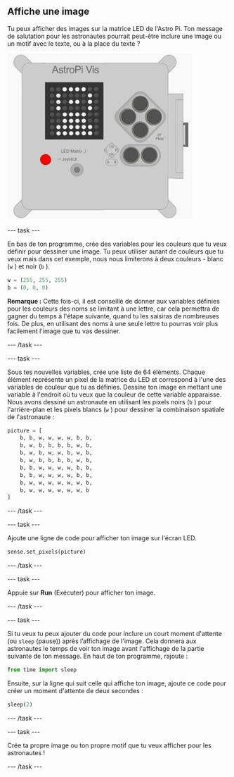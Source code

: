## Affiche une image

Tu peux afficher des images sur la matrice LED de l'Astro Pi. Ton message de salutation pour les astronautes pourrait peut-être inclure une image ou un motif avec le texte, ou à la place du texte ?

![Astronaute](images/astronaut-pic.png)

--- task ---

En bas de ton programme, crée des variables pour les couleurs que tu veux définir pour dessiner une image. Tu peux utiliser autant de couleurs que tu veux mais dans cet exemple, nous nous limiterons à deux couleurs - blanc (`w` ) et noir (`b` ).

```python
w = (255, 255, 255)
b = (0, 0, 0)
```

**Remarque :** Cette fois-ci, il est conseillé de donner aux variables définies pour les couleurs des noms se limitant à une lettre, car cela permettra de gagner du temps à l'étape suivante, quand tu les saisiras de nombreuses fois. De plus, en utilisant des noms à une seule lettre tu pourras voir plus facilement l'image que tu vas dessiner.

--- /task ---

--- task ---

Sous tes nouvelles variables, crée une liste de 64 éléments. Chaque élément représente un pixel de la matrice du LED et correspond à l'une des variables de couleur que tu as définies. Dessine ton image en mettant une variable à l'endroit où tu veux que la couleur de cette variable apparaisse. Nous avons dessiné un astronaute en utilisant les pixels noirs (`b` ) pour l'arrière-plan et les pixels blancs (`w` ) pour dessiner la combinaison spatiale de l'astronaute :

```python
picture = [
    b, b, w, w, w, w, b, b,
    b, w, b, b, b, b, w, b,
    b, w, b, w, w, b, w, b,
    b, w, b, b, b, b, w, b,
    b, b, w, w, w, w, b, b,
    b, b, w, w, w, w, b, b,
    b, w, w, w, w, w, w, b,
    b, w, w, w, w, w, w, b
]
```

--- /task ---

--- task ---

Ajoute une ligne de code pour afficher ton image sur l'écran LED.

```python
sense.set_pixels(picture)
```

--- /task ---

--- task ---

Appuie sur **Run** (Exécuter) pour afficher ton image.

--- /task ---

--- task ---

Si tu veux tu peux ajouter du code pour inclure un court moment d'attente (ou `sleep` (pause)) après l’affichage de l'image. Cela donnera aux astronautes le temps de voir ton image avant l'affichage de la partie suivante de ton message. En haut de ton programme, rajoute :

```python
from time import sleep
```

Ensuite, sur la ligne qui suit celle qui affiche ton image, ajoute ce code pour créer un moment d'attente de deux secondes :

```python
sleep(2)
```

--- /task ---

--- task ---

Crée ta propre image ou ton propre motif que tu veux afficher pour les astronautes !

--- /task ---